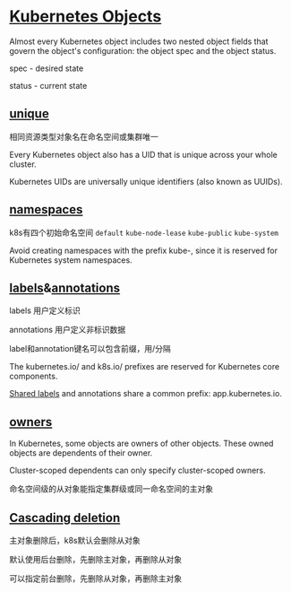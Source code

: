 # [Kubernetes Objects](https://kubernetes.io/docs/concepts/overview/working-with-objects/kubernetes-objects/)

Almost every Kubernetes object includes two nested object fields that govern the object's configuration: the object spec and the object status.

spec - desired state

status -  current state

## [unique](https://kubernetes.io/docs/concepts/overview/working-with-objects/names/)

相同资源类型对象名在命名空间或集群唯一

Every Kubernetes object also has a UID that is unique across your whole cluster.

Kubernetes UIDs are universally unique identifiers (also known as UUIDs).

## [namespaces](https://kubernetes.io/docs/concepts/overview/working-with-objects/namespaces/)

k8s有四个初始命名空间 `default` `kube-node-lease` `kube-public` `kube-system`

Avoid creating namespaces with the prefix kube-, since it is reserved for Kubernetes system namespaces.

## [labels](https://kubernetes.io/docs/concepts/overview/working-with-objects/labels/)&[annotations](https://kubernetes.io/docs/concepts/overview/working-with-objects/annotations/)

labels 用户定义标识

annotations 用户定义非标识数据

label和annotation键名可以包含前缀，用/分隔

The kubernetes.io/ and k8s.io/ prefixes are reserved for Kubernetes core components.

[Shared labels](https://kubernetes.io/docs/concepts/overview/working-with-objects/common-labels/) and annotations share a common prefix: app.kubernetes.io.

## [owners](https://kubernetes.io/docs/concepts/overview/working-with-objects/owners-dependents/)

In Kubernetes, some objects are owners of other objects.
These owned objects are dependents of their owner.

Cluster-scoped dependents can only specify cluster-scoped owners.

命名空间级的从对象能指定集群级或同一命名空间的主对象

## [Cascading deletion](https://kubernetes.io/docs/concepts/architecture/garbage-collection/#cascading-deletion)

主对象删除后，k8s默认会删除从对象

默认使用后台删除，先删除主对象，再删除从对象

可以指定前台删除，先删除从对象，再删除主对象
